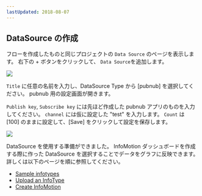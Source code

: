 ```yaml
---
lastUpdated: 2018-08-07
---
```


## DataSource の作成

フローを作成したものと同じプロジェクトの `Data Source` のページを表示します。
右下の + ボタンをクリックして、 `Data Source`を追加します。

![](/_asset/images/InfoMotion/datasources/pubnub/datasource.png) 

`Title` に任意の名前を入力し、DataSource Type から [pubnub] を選択してください。
pubnub 用の設定画面が開きます。

`Publish key`, `Subscribe key` には先ほど作成した pubnub アプリのものを入力してください。
`channel` には仮に設定した "test" を入力します。
`Count` は [100] のままに設定して、[Save] をクリックして設定を保存します。

![](/_asset/images/InfoMotion/datasources/pubnub/settings.png) 


DataSource を使用する準備ができました。
InfoMotion ダッシュボードを作成する際に作った DataSource を選択することでデータをグラフに反映できます。
詳しくは以下のページを順に参照してください。

* [Sample infotypes](./SampleInfoTypes.md)
* [Upload an InfoType](./UploadInfoType.md)
* [Create InfoMotion](./CreateInfoMotion.md)
